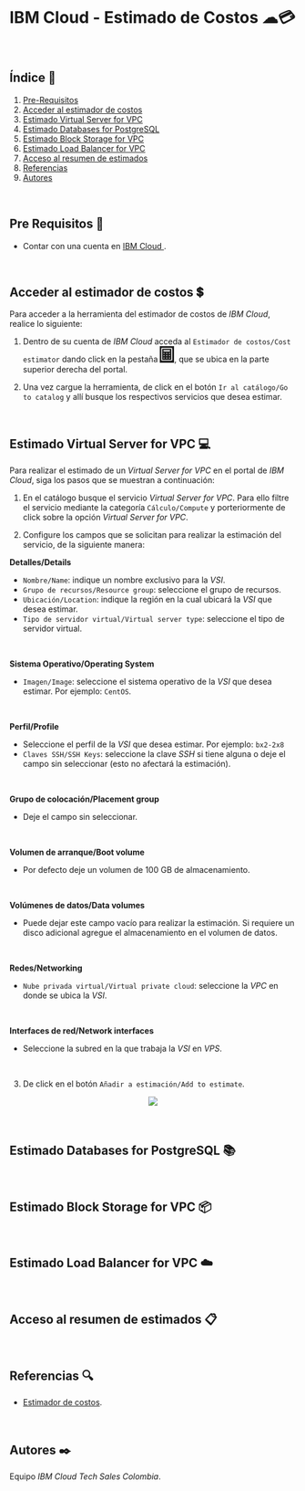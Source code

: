 # IBM Cloud - Estimado de Costos ☁💳
<br />

## Índice  📰
1. [Pre-Requisitos](#Pre-Requisitos-pencil)
2. [Acceder al estimador de costos](#Acceder-al-estimador-de-costos-heavy_dollar_sign)
3. [Estimado Virtual Server for VPC](#Estimado-Virtual-Server-for-VPC-computer)
4. [Estimado Databases for PostgreSQL](#Estimado-Databases-for-PostgreSQL-books)
5. [Estimado Block Storage for VPC](#Estimado-Block-Storage-for-VPC-package)
6. [Estimado Load Balancer for VPC](#Estimado-Load-Balancer-for-VPC-cloud)
7. [Acceso al resumen de estimados](#Acceso-al-resumen-de-estimados-clipboard)
8. [Referencias](#Referencias-mag)
9. [Autores](#Autores-black_nib)
<br />

## Pre Requisitos :pencil:
* Contar con una cuenta en <a href="https://cloud.ibm.com/"> IBM Cloud </a>.
<br />

## Acceder al estimador de costos :heavy_dollar_sign:
Para acceder a la herramienta del estimador de costos de *IBM Cloud*, realice lo siguiente:
1. Dentro de su cuenta de *IBM Cloud* acceda al ```Estimador de costos/Cost estimator``` dando click en la pestaña <a href="https://cloud.ibm.com/estimator/review"><img width="25" src="https://github.com/emeloibmco/IBM-Cloud-Estimado-Costos/blob/main/Imagenes/Estimador.PNG"></a>, que se ubica en la parte superior derecha del portal. 

2. Una vez cargue la herramienta, de click en el botón ```Ir al catálogo/Go to catalog``` y allí busque los respectivos servicios que desea estimar.
<br />

## Estimado Virtual Server for VPC :computer:
Para realizar el estimado de un *Virtual Server for VPC* en el portal de *IBM Cloud*, siga los pasos que se muestran a continuación:

1. En el catálogo busque el servicio *Virtual Server for VPC*. Para ello filtre el servicio mediante la categoría ```Cálculo/Compute``` y porteriormente de click sobre la opción *Virtual Server for VPC*.

2. Configure los campos que se solicitan para realizar la estimación del servicio, de la siguiente manera:

**Detalles/Details**
* ```Nombre/Name```: indique un nombre exclusivo para la *VSI*. 
* ```Grupo de recursos/Resource group```: seleccione el grupo de recursos.
* ```Ubicación/Location```: indique la región en la cual ubicará la *VSI* que desea estimar.
* ```Tipo de servidor virtual/Virtual server type```: seleccione el tipo de servidor virtual.
<br />

**Sistema Operativo/Operating System**
* ```Imagen/Image```: seleccione el sistema operativo de la *VSI* que desea estimar. Por ejemplo: ```CentOS```.
<br />

**Perfil/Profile**
* Seleccione el perfil de la *VSI* que desea estimar. Por ejemplo: ```bx2-2x8```
* ```Claves SSH/SSH Keys```: seleccione la clave *SSH* si tiene alguna o deje el campo sin seleccionar (esto no afectará la estimación).
<br />

**Grupo de colocación/Placement group**
* Deje el campo sin seleccionar.
<br />

**Volumen de arranque/Boot volume**
* Por defecto deje un volumen de 100 GB de almacenamiento.
<br />

**Volúmenes de datos/Data volumes**
* Puede dejar este campo vacío para realizar la estimación. Si requiere un disco adicional agregue el almacenamiento en el volumen de datos.
<br />

**Redes/Networking**
* ```Nube privada virtual/Virtual private cloud```: seleccione la *VPC* en donde se ubica la *VSI*.
<br />

**Interfaces de red/Network interfaces**
* Seleccione la subred en la que trabaja la *VSI* en *VPS*.
<br />

3. De click en el botón ```Añadir a estimación/Add to estimate```.

<p align="center"><img width="700" src="https://github.com/emeloibmco/IBM-Cloud-Estimado-Costos/blob/main/Imagenes/VSI.gif"></p>
<br />

## Estimado Databases for PostgreSQL :books:
<br />

## Estimado Block Storage for VPC :package:
<br />

## Estimado Load Balancer for VPC :cloud:
<br />

## Acceso al resumen de estimados :clipboard:
<br />

## Referencias :mag:
* <a href="https://cloud.ibm.com/estimator/review">Estimador de costos</a>.
<br />

## Autores :black_nib:
Equipo *IBM Cloud Tech Sales Colombia*.
<br />
